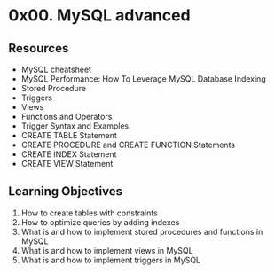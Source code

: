 # 0x00. MySQL advanced

## Resources
* MySQL cheatsheet
* MySQL Performance: How To Leverage MySQL Database Indexing
* Stored Procedure
* Triggers
* Views
* Functions and Operators
* Trigger Syntax and Examples
* CREATE TABLE Statement
* CREATE PROCEDURE and CREATE FUNCTION Statements
* CREATE INDEX Statement
* CREATE VIEW Statement

## Learning Objectives
1. How to create tables with constraints
2. How to optimize queries by adding indexes
3. What is and how to implement stored procedures and functions in MySQL
4. What is and how to implement views in MySQL
5. What is and how to implement triggers in MySQL
